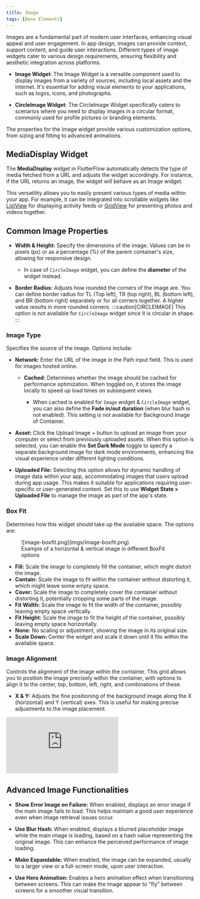 ```yaml
---
title: Image
tags: [Base Elements]
---
```



Images are a fundamental part of modern user interfaces, enhancing visual appeal and user 
engagement. In app design, images can provide context, support content, and guide user 
interactions. Different types of image widgets cater to various design requirements, ensuring flexibility and aesthetic integration across platforms.

- **Image Widget**: The Image Widget is a versatile component used to display images from a 
  variety of sources, including local assets and the internet. It's essential for adding visual elements to your applications, such as logos, icons, and photographs.

- **CircleImage Widget**: The CircleImage Widget specifically caters to scenarios where you need 
  to display images in a circular format, commonly used for profile pictures or branding elements.


The properties for the Image widget provide various customization options, from sizing and fitting to advanced animations.

## MediaDisplay Widget
The **MediaDisplay** widget in FlutterFlow automatically detects the type of media fetched from a URL and adjusts the widget accordingly. For instance, if the URL returns an image, the widget will behave as an Image widget.

This versatility allows you to easily present various types of media within your app. For example, it can be integrated into scrollable widgets like [ListView](../built-in-widgets/list-grid.md#listview-widget) for displaying activity feeds or [GridView](../built-in-widgets/list-grid.md#gridview-widget) for presenting photos and videos together.

## Common Image Properties

- **Width & Height:** Specify the dimensions of the image. Values can be in pixels (px) or as a 
percentage (%) of the parent container's size, allowing for responsive design.

  - In case of `CircleImage` widget, you can define the **diameter** of the widget instead. 

- **Border Radius:** Adjusts how rounded the corners of the image are. You can define border radius
for TL (Top left), TR (top right), BL (bottom left), and BR (bottom right) separately or for all
corners together. A higher value results in more rounded corners.
  :::caution[CIRCLEIMAGE]
  This option is not available for `CircleImage` widget since it is circular in shape.
  :::


### Image Type
Specifies the source of the image. Options include:
  - **Network:** Enter the URL of the image in the Path input field. This is used for images
    hosted online.

    - **Cached:** Determines whether the image should be cached for performance optimization. When
        toggled on, it stores the image locally to speed up load times on subsequent views.
    
      - When cached is enabled for `Image` widget & `CircleImage` widget, you can also define the **Fade 
        in/out duration** (when blur hash is not enabled). This setting is not available for 
        Background Image of Container.

  - **Asset:** Click the Upload Image + button to upload an image from your computer or select
    from previously uploaded assets. When this option is selected, you can enable the **Set Dark
    Mode** toggle to specify a separate background image for dark mode environments, enhancing the
    visual experience under different lighting conditions.

  - **Uploaded File:** Selecting this option allows for dynamic handling of image data within your
    app, accommodating images that users upload during app usage. This makes it suitable for
    applications requiring user-specific or user-generated content. Set this to use **Widget State >
    Uploaded File** to manage the image as part of the app's state.



### Box Fit
Determines how this widget should take up the available space. The options are:

<figure>
    ![image-boxfit.png](imgs/image-boxfit.png)
  <figcaption class="centered-caption">Example of a horizontal & vertical image in 
different BoxFit options</figcaption>
</figure>

  - **Fill:** Scale the image to completely fill the container, which might distort the image.
  - **Contain:** Scale the image to fit within the container without distorting it, which might
    leave some empty space.
  - **Cover:** Scale the image to completely cover the container without distorting it,
    potentially cropping some parts of the image.
  - **Fit Width:** Scale the image to fit the width of the container, possibly leaving empty space
    vertically.
  - **Fit Height:** Scale the image to fit the height of the container, possibly leaving empty
    space horizontally.
  - **None:** No scaling or adjustment, showing the image in its original size.
  - **Scale Down:** Center the widget and scale it down until it fits within the available space.



### Image Alignment
Controls the alignment of the image within the container. This grid allows you
  to position the image precisely within the container, with options to align it to the center, top,
  bottom, left, right, and combinations of these.

- **X & Y:** Adjusts the fine positioning of the background image along the X (horizontal) and Y
  (vertical) axes. This is useful for making precise adjustments to the image placement.

<div style={{
    position: 'relative',
    paddingBottom: 'calc(56.67989417989418% + 41px)', // Keeps the aspect ratio and additional padding
    height: 0,
    width: '100%'
}}>
    <iframe 
        src="https://demo.arcade.software/ReqoF7eT7VPwbm8p6eUz?embed&show_copy_link=true"
        title=""
        style={{
            position: 'absolute',
            top: 0,
            left: 0,
            width: '100%',
            height: '100%',
            colorScheme: 'light'
        }}
        frameborder="0"
        loading="lazy"
        webkitAllowFullScreen
        mozAllowFullScreen
        allowFullScreen
        allow="clipboard-write">
    </iframe>
</div>


## Advanced Image Functionalities

- **Show Error Image on Failure:** When enabled, displays an error image if the main image fails 
to load. This helps maintain a good user experience even when image retrieval issues occur. 

- **Use Blur Hash:** When enabled, displays a blurred placeholder image while the main image is loading, based on a hash value representing the original image. This can enhance the perceived performance of image loading.

- **Make Expandable:** When enabled, the image can be expanded, usually to a larger view or a 
full-screen mode, upon user interaction.

- **Use Hero Animation:** Enables a hero animation effect when transitioning between screens. This 
can make the image appear to "fly" between screens for a smoother visual transition.
